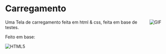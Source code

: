 # Carregamento
<img align="right" alt="GIF" src="https://media.discordapp.net/attachments/769628222341251092/777247465760882708/ezgif.com-gif-maker.gif" />

Uma Tela de carregamento feita em html & css, feita em base de testes.

Feito em base:

  ![HTML5](https://img.shields.io/badge/-html5-black?style=flat&logo=html5)
